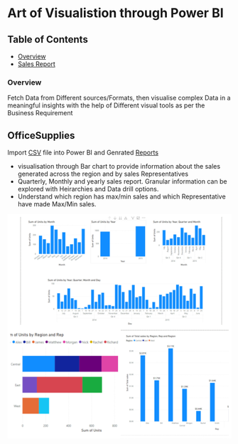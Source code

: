 
# Art of Visualistion through Power BI

## Table of Contents

* [Overview](#overview)
* [Sales Report](officesupplies)

### Overview

Fetch Data from Different sources/Formats, then visualise complex Data in a meaningful insights with the help of Different visual tools as per the Business Requirement

## OfficeSupplies

Import [CSV](https://github.com/varma-prasad/Power-BI-Visualization/blob/main/Datasets/P6-OfficeSupplies.csv) file into Power BI and Genrated [Reports](https://github.com/varma-prasad/Power-BI-Visualization/blob/main/OfficeSupplies.pdf)
* visualisation through Bar chart to provide information about the sales generated across the region and by sales Representatives
* Quarterly, Monthly and yearly sales report. Granular information can be explored with Heirarchies and Data drill options.
* Understand which region has max/min sales and which Representative have made Max/Min sales.


![Sales](https://raw.githubusercontent.com/varma-prasad/Power-BI-Visualization/main/Images/Sales.jpg)

